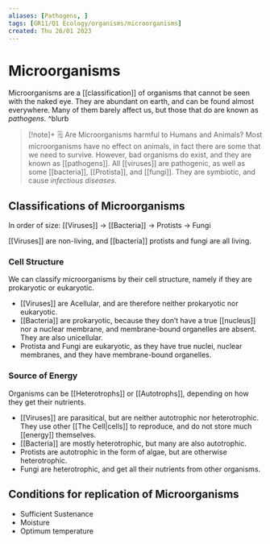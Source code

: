 ```yaml
---
aliases: [Pathogens, ]
tags: [GR11/Q1 Ecology/organisms/microorganisms]
created: Thu 26/01 2023
---
```

# Microorganisms
Microorganisms are a [[classification]] of organisms that cannot be seen with the naked eye. They are abundant on earth, and can be found almost everywhere. Many of them barely affect us, but those that do are known as *pathogens*. ^blurb

> [!note]+ :spiral_notepad: Are Microorganisms harmful to Humans and Animals?
> Most microorganisms have no effect on animals, in fact there are some that we need to survive. However, bad organisms do exist, and they are known as [[pathogens]]. All [[viruses]] are pathogenic, as well as some [[bacteria]], [[Protista]], and [[fungi]]. They are symbiotic, and cause *infectious diseases*.

## Classifications of Microorganisms
In order of size:
[[Viruses]] → [[Bacteria]] → Protists → Fungi 

[[Viruses]] are non-living, and [[bacteria]] protists and fungi are all living. 

### Cell Structure
We can classify microorganisms by their cell structure, namely if they are prokaryotic or eukaryotic. 
- [[Viruses]] are Acellular, and are therefore neither prokaryotic nor eukaryotic. 
- [[Bacteria]] are prokaryotic, because they don’t have a true [[nucleus]] nor a nuclear membrane, and membrane-bound organelles are absent. They are also unicellular. 
- Protista and Fungi are eukaryotic, as they have true nuclei, nuclear membranes, and they have membrane-bound organelles. 

### Source of Energy
Organisms can be [[Heterotrophs]] or [[Autotrophs]], depending on how they get their nutrients. 

- [[Viruses]] are parasitical, but are neither autotrophic nor heterotrophic. They use other [[The Cell|cells]] to reproduce, and do not store much [[energy]] themselves. 
- [[Bacteria]] are mostly heterotrophic, but many are also autotrophic. 
- Protists are autotrophic in the form of algae, but are otherwise heterotrophic.
- Fungi are heterotrophic, and get all their nutrients from other organisms. 

## Conditions for replication of Microorganisms
- Sufficient Sustenance
- Moisture
- Optimum temperature

